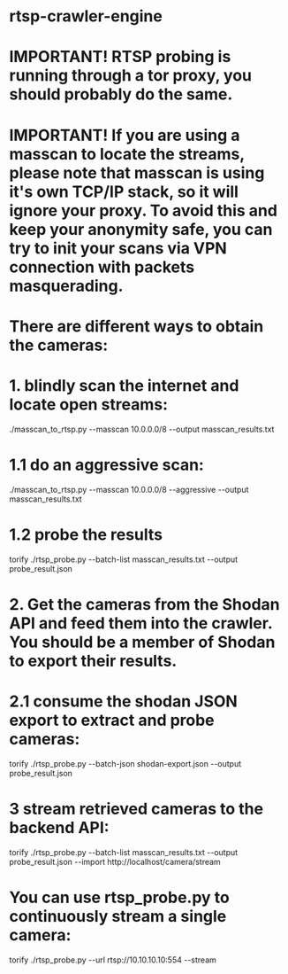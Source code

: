 # rtsp-crawler-engine

# IMPORTANT! RTSP probing is running through a tor proxy, you should probably do the same.
# IMPORTANT! If you are using a masscan to locate the streams, please note that masscan is using it's own TCP/IP stack, so it will ignore your proxy. To avoid this and keep your anonymity safe, you can try to init your scans via VPN connection with packets masquerading.

# There are different ways to obtain the cameras:
# 1. blindly scan the internet and locate open streams:
./masscan_to_rtsp.py --masscan 10.0.0.0/8 --output masscan_results.txt
# 1.1 do an aggressive scan:
./masscan_to_rtsp.py --masscan 10.0.0.0/8 --aggressive --output masscan_results.txt

# 1.2 probe the results
torify ./rtsp_probe.py --batch-list masscan_results.txt --output probe_result.json


# 2. Get the cameras from the Shodan API and feed them into the crawler. You should be a member of Shodan to export their results.

# 2.1 consume the shodan JSON export to extract and probe cameras:
torify ./rtsp_probe.py --batch-json shodan-export.json --output probe_result.json

# 3 stream retrieved cameras to the backend API:
torify ./rtsp_probe.py --batch-list masscan_results.txt --output probe_result.json --import http://localhost/camera/stream


# You can use rtsp_probe.py to continuously stream a single camera:
torify ./rtsp_probe.py --url rtsp://10.10.10.10:554 --stream
